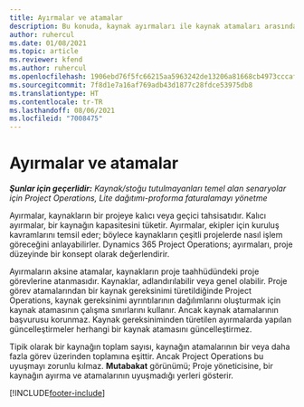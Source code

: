 ```yaml
---
title: Ayırmalar ve atamalar
description: Bu konuda, kaynak ayırmaları ile kaynak atamaları arasındaki farklar hakkında bilgiler sağlanmaktadır.
author: ruhercul
ms.date: 01/08/2021
ms.topic: article
ms.reviewer: kfend
ms.author: ruhercul
ms.openlocfilehash: 1906ebd76f5fc66215aa5963242de13206a81668cb4973cccaf5b153514672d5
ms.sourcegitcommit: 7f8d1e7a16af769adb43d1877c28fdce53975db8
ms.translationtype: HT
ms.contentlocale: tr-TR
ms.lasthandoff: 08/06/2021
ms.locfileid: "7008475"
---
```

# <a name="bookings-vs-assignments"></a>Ayırmalar ve atamalar

_**Şunlar için geçerlidir:** Kaynak/stoğu tutulmayanları temel alan senaryolar için Project Operations, Lite dağıtımı-proforma faturalamayı yönetme_

Ayırmalar, kaynakların bir projeye kalıcı veya geçici tahsisatıdır. Kalıcı ayırmalar, bir kaynağın kapasitesini tüketir. Ayırmalar, ekipler için kuruluş kavramlarını temsil eder; böylece kaynakların çeşitli projelerde nasıl işlem göreceğini anlayabilirler. Dynamics 365 Project Operations; ayırmaları, proje düzeyinde bir konsept olarak değerlendirir. 

Ayırmaların aksine atamalar, kaynakların proje taahhüdündeki proje görevlerine atanmasıdır. Kaynaklar, adlandırılabilir veya genel olabilir.  Proje görev atamalarından bir kaynak gereksinimi türetildiğinde Project Operations, kaynak gereksinimi ayrıntılarının dağılımlarını oluşturmak için kaynak atamasının çalışma sınırlarını kullanır. Ancak kaynak atamalarının başvurusu korunmaz. Kaynak gereksiniminden türetilen ayırmalarda yapılan güncelleştirmeler herhangi bir kaynak atamasını güncelleştirmez.

Tipik olarak bir kaynağın toplam sayısı, kaynağın atamalarının bir veya daha fazla görev üzerinden toplamına eşittir. Ancak Project Operations bu uyuşmayı zorunlu kılmaz. **Mutabakat** görünümü; Proje yöneticisine, bir kaynağın ayırma ve atamalarının uyuşmadığı yerleri gösterir.




[!INCLUDE[footer-include](../includes/footer-banner.md)]